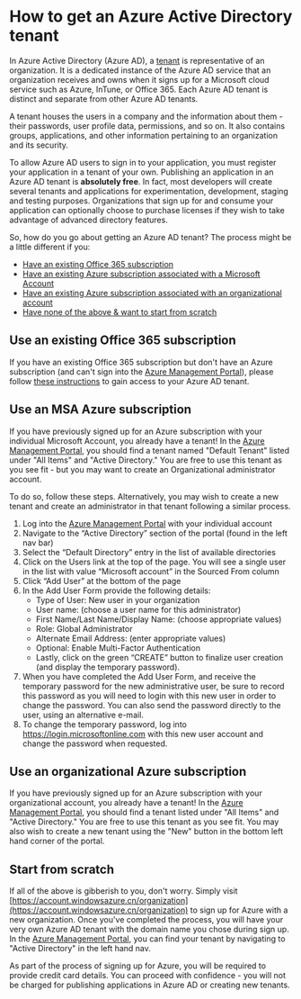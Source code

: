 <properties
	pageTitle="How to get an Azure AD tenant | Microsoft Azure"
	description="How to get an Azure Active Directory tenant for registering and building applications."
	services="active-directory"
	documentationCenter=""
	authors="dstrockis"
	manager="terrylan"
	editor=""/>

<tags
	ms.service="active-directory"
	ms.date="07/02/2015"
	wacn.date="" />

# How to get an Azure Active Directory tenant

In Azure Active Directory (Azure AD), a [tenant](https://msdn.microsoft.com/zh-cn/library/azure/jj573650.aspx#BKMK_WhatIsAnAzureADTenant) is representative of an organization.  It is a dedicated instance of the Azure AD service that an organization receives and owns when it signs up for a Microsoft cloud service such as Azure, InTune, or Office 365.  Each Azure AD tenant is distinct and separate from other Azure AD tenants.  

A tenant houses the users in a company and the information about them - their passwords, user profile data, permissions, and so on.  It also contains groups, applications, and other information pertaining to an organization and its security.

To allow Azure AD users to sign in to your application, you must register your application in a tenant of your own.  Publishing an application in an Azure AD tenant is **absolutely free**.  In fact, most developers will create several tenants and applications for experimentation, development, staging and testing purposes.  Organizations that sign up for and consume your application can optionally choose to purchase licenses if they wish to take advantage of advanced directory features.

So, how do you go about getting an Azure AD tenant?  The process might be a little different if you:

- [Have an existing Office 365 subscription](#use-an-existing-office-365-subscription)
- [Have an existing Azure subscription associated with a Microsoft Account](#use-an-msa-azure-subscription)
- [Have an existing Azure subscription associated with an organizational account](#use-an-organizational-azure-subscription)
- [Have none of the above & want to start from scratch](#start-from-scratch)

## Use an existing Office 365 subscription
If you have an existing Office 365 subscription but don't have an Azure subscription (and can't sign into the [Azure Management Portal](https://manage.windowsazure.cn)), please follow [these instructions](https://technet.microsoft.com/zh-cn/library/dn832618.aspx) to gain access to your Azure AD tenant.

## Use an MSA Azure subscription
If you have previously signed up for an Azure subscription with your individual Microsoft Account, you already have a tenant!  In the [Azure Management Portal](https://manage.windowsazure.cn), you should find a tenant named "Default Tenant" listed under "All Items" and "Active Directory."  You are free to use this tenant as you see fit - but you may want to create an Organizational administrator account.

To do so, follow these steps.  Alternatively, you may wish to create a new tenant and create an administrator in that tenant following a similar process.

1.	Log into the [Azure Management Portal](https://manage.windowsazure.cn) with your individual account
2.	Navigate to the “Active Directory” section of the portal (found in the left nav bar)
3.	Select the “Default Directory” entry in the list of available directories
4.	Click on the Users link at the top of the page.  You will see a single user in the list with value “Microsoft account” in the Sourced From column
5.	Click “Add User” at the bottom of the page
6.	In the Add User Form provide the following details:
    - Type of User: New user in your organization
    - User name: (choose a user name for this administrator)
    - First Name/Last Name/Display Name: (choose appropriate values)
    - Role: Global Administrator
    - Alternate Email Address: (enter appropriate values)
    - Optional: Enable Multi-Factor Authentication
    - Lastly, click on the green “CREATE” button to finalize user creation (and display the temporary password).
7.	When you have completed the Add User Form, and receive the temporary password for the new administrative user, be sure to record this password as you will need to login with this new user in order to change the password. You can also send the password directly to the user, using an alternative e-mail.
8.	To change the temporary password, log into https://login.microsoftonline.com with this new user account and change the password when requested.


## Use an organizational Azure subscription
If you have previously signed up for an Azure subscription with your organizational account, you already have a tenant!  In the [Azure Management Portal](https://manage.windowsazure.cn), you should find a tenant listed under "All Items" and "Active Directory."  You are free to use this tenant as you see fit.  You may also wish to create a new tenant using the "New" button in the bottom left hand corner of the portal.


## Start from scratch
If all of the above is gibberish to you, don't worry.  Simply visit [https://account.windowsazure.cn/organization](https://account.windowsazure.cn/organization) to sign up for Azure with a new organization.  Once you've completed the process, you will have your very own Azure AD tenant with the domain name you chose during sign up.  In the [Azure Management Portal](https://manage.windowsazure.cn), you can find your tenant by navigating to "Active Directory" in the left hand nav.

As part of the process of signing up for Azure, you will be required to provide credit card details.  You can proceed with confidence - you will not be charged for publishing applications in Azure AD or creating new tenants.
